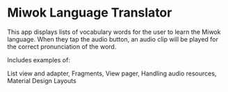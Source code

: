 # Miwok Language Translator

This app displays lists of vocabulary words for the user to learn the Miwok language. When they tap the audio button, an audio clip will be played for the correct pronunciation of the word.

Includes examples of:

List view and adapter,
Fragments,
View pager,
Handling audio resources,
Material Design Layouts
